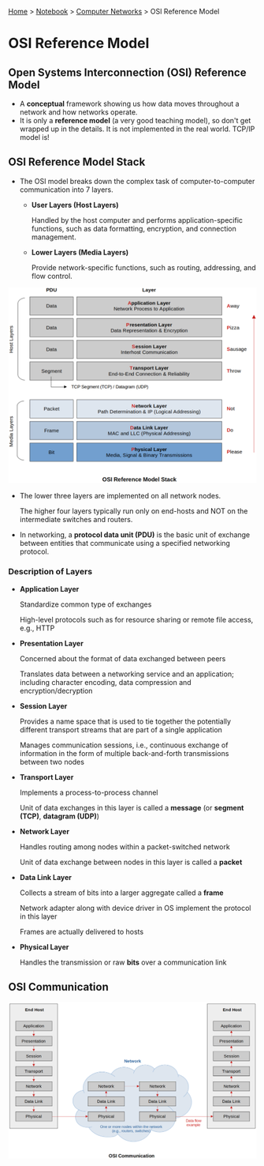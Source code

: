 <a href="../../">Home</a> > <a href="../notebook">Notebook</a> > <a href="./">Computer Networks</a> > OSI Reference Model

# OSI Reference Model



## Open Systems Interconnection (OSI) Reference Model

* A **conceptual** framework showing us how data moves throughout a network and how networks operate.
* It is only a **reference model** (a very good teaching model), so don't get wrapped up in the details. It is not implemented in the real world. TCP/IP model is!



## OSI Reference Model Stack

* The OSI model breaks down the complex task of computer-to-computer communication into 7 layers.

  * **User Layers (Host Layers)**

    Handled by the host computer and performs application-specific functions, such as data formatting, encryption, and connection management.

  * **Lower Layers (Media Layers)**

    Provide network-specific functions, such as routing, addressing, and flow control.

  

<img src="./img/osi-reference-model-stack.png" alt="osi-reference-model-stack" width="700">



* The lower three layers are implemented on all network nodes.

  The higher four layers typically run only on end-hosts and NOT on the intermediate switches and routers.

* In networking, a **protocol data unit (PDU)** is the basic unit of exchange between entities that communicate using a specified networking protocol.

### Description of Layers

* **Application Layer**

  Standardize common type of exchanges

  High-level protocols such as for resource sharing or remote file access, e.g., HTTP

* **Presentation Layer**

  Concerned about the format of data exchanged between peers

  Translates data between a networking service and an application; including character encoding, data compression and encryption/decryption

* **Session Layer**

  Provides a name space that is used to tie together the potentially different transport streams that are part of a single application

  Manages communication sessions, i.e., continuous exchange of information in the form of multiple back-and-forth transmissions between two nodes

* **Transport Layer**

  Implements a process-to-process channel

  Unit of data exchanges in this layer is called a **message** (or **segment (TCP)**, **datagram (UDP)**)

* **Network Layer**

  Handles routing among nodes within a packet-switched network

  Unit of data exchange between nodes in this layer is called a **packet**

* **Data Link Layer**

  Collects a stream of bits into a larger aggregate called a **frame**

  Network adapter along with device driver in OS implement the protocol in this layer

  Frames are actually delivered to hosts

* **Physical Layer**

  Handles the transmission or raw **bits** over a communication link



## OSI Communication



<img src="./img/osi-communication.png" alt="osi-communication" width="850">